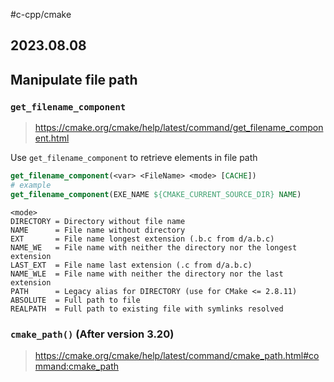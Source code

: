 #c-cpp/cmake 
## 2023.08.08

## Manipulate file path

### `get_filename_component`

> https://cmake.org/cmake/help/latest/command/get_filename_component.html

Use `get_filename_component` to retrieve elements in file path

```cmake
get_filename_component(<var> <FileName> <mode> [CACHE])
# example
get_filename_component(EXE_NAME ${CMAKE_CURRENT_SOURCE_DIR} NAME)
```

```
<mode>
DIRECTORY = Directory without file name
NAME      = File name without directory
EXT       = File name longest extension (.b.c from d/a.b.c)
NAME_WE   = File name with neither the directory nor the longest extension
LAST_EXT  = File name last extension (.c from d/a.b.c)
NAME_WLE  = File name with neither the directory nor the last extension
PATH      = Legacy alias for DIRECTORY (use for CMake <= 2.8.11)
ABSOLUTE  = Full path to file
REALPATH  = Full path to existing file with symlinks resolved
```


### `cmake_path()` (After version 3.20)

> https://cmake.org/cmake/help/latest/command/cmake_path.html#command:cmake_path

